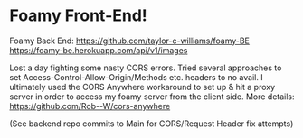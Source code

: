 # Foamy Front-End!

Foamy Back End:
https://github.com/taylor-c-williams/foamy-BE
https://foamy-be.herokuapp.com/api/v1/images

Lost a day fighting some nasty CORS errors. Tried several approaches to set Access-Control-Allow-Origin/Methods etc. headers to no avail. I ultimately used the CORS Anywhere workaround to set up & hit a proxy server in order to access my foamy server from the client side.
More details:
https://github.com/Rob--W/cors-anywhere

(See backend repo commits to Main for CORS/Request Header fix attempts)
